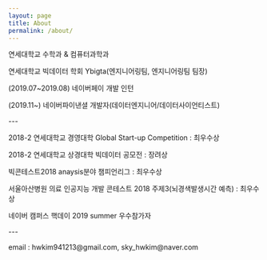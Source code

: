 ```yaml
---
layout: page
title: About
permalink: /about/
---
```


<p>연세대학교 수학과 & 컴퓨터과학과 </p>
<p>연세대학교 빅데이터 학회 Ybigta(엔지니어링팀, 엔지니어링팀 팀장)</p>
<p>(2019.07~2019.08) 네이버페이 개발 인턴</p>
<p>(2019.11~) 네이버파이낸셜 개발자(데이터엔지니어/데이터사이언티스트)</p>

<p>---</p>

<p>2018-2 연세대학교 경영대학 Global Start-up Competition : 최우수상 </p>
<p>2018-2 연세대학교 상경대학 빅데이터 공모전 : 장려상 </p>
<p>빅콘테스트2018 anaysis분야 챔피언리그 : 최우수상</p>
<p>서울아산병원 의료 인공지능 개발 콘테스트 2018 주제3(뇌경색발생시간 예측) : 최우수상 </p>
<p>네이버 캠퍼스 핵데이 2019 summer 우수참가자</p>

<p>---</p>

<p>email : hwkim941213@gmail.com, sky_hwkim@naver.com</p>
